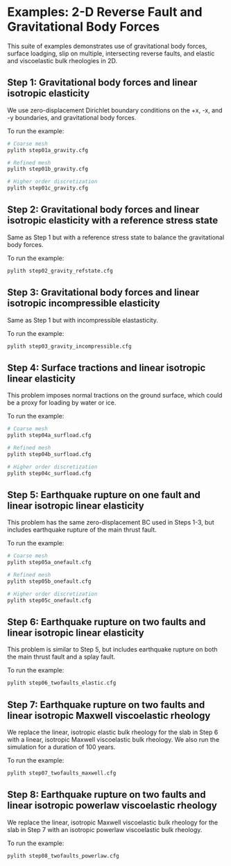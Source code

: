 # Examples: 2-D Reverse Fault and Gravitational Body Forces

This suite of examples demonstrates use of gravitational body forces, surface
loadging, slip on multiple, intersecting reverse faults, and elastic and viscoelastic
bulk rheologies in 2D.

## Step 1: Gravitational body forces and linear isotropic elasticity

We use zero-displacement Dirichlet boundary conditions on the +x, -x, and -y
boundaries, and gravitational body forces.

To run the example:

```bash
# Coarse mesh
pylith step01a_gravity.cfg

# Refined mesh
pylith step01b_gravity.cfg

# Higher order discretization
pylith step01c_gravity.cfg
```

## Step 2: Gravitational body forces and linear isotropic elasticity with a reference stress state

Same as Step 1 but with a reference stress state to balance the gravitational body forces.

To run the example:

```bash
pylith step02_gravity_refstate.cfg
```

## Step 3: Gravitational body forces and linear isotropic incompressible elasticity

Same as Step 1 but with incompressible elastasticity.

To run the example:

```bash
pylith step03_gravity_incompressible.cfg
```

## Step 4: Surface tractions and linear isotropic linear elasticity

This problem imposes normal tractions on the ground surface, which could
be a proxy for loading by water or ice.

To run the example:

```bash
# Coarse mesh
pylith step04a_surfload.cfg

# Refined mesh
pylith step04b_surfload.cfg

# Higher order discretization
pylith step04c_surfload.cfg
```

## Step 5: Earthquake rupture on one fault and linear isotropic linear elasticity

This problem has the same zero-displacement BC used in Steps 1-3, but
includes earthquake rupture of the main thrust fault.

To run the example:

```bash
# Coarse mesh
pylith step05a_onefault.cfg

# Refined mesh
pylith step05b_onefault.cfg

# Higher order discretization
pylith step05c_onefault.cfg
```

## Step 6: Earthquake rupture on two faults and linear isotropic linear elasticity

This problem is similar to Step 5, but includes earthquake rupture on both
the main thrust fault and a splay fault.

To run the example:

```bash
pylith step06_twofaults_elastic.cfg
```

## Step 7: Earthquake rupture on two faults and linear isotropic Maxwell viscoelastic rheology

We replace the linear, isotropic elastic bulk rheology for the slab in Step 6 with a linear, isotropic Maxwell viscoelastic bulk rheology. We also run the simulation for a duration of 100 years.

To run the example:

```bash
pylith step07_twofaults_maxwell.cfg
```

## Step 8: Earthquake rupture on two faults and linear isotropic powerlaw viscoelastic rheology

We replace the linear, isotropic Maxwell viscoelastic bulk rheology for the slab in Step 7 with an isotropic powerlaw viscoelastic bulk rheology.

To run the example:

```bash
pylith step08_twofaults_powerlaw.cfg
```
